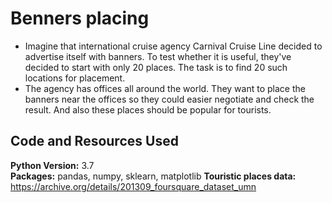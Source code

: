 # Benners placing
* Imagine that international cruise agency Carnival Cruise Line decided to advertise itself with banners. To test whether it is useful, they've decided to start with only 20 places. The task is to find 20 such locations for placement. 
* The agency has offices all around the world. They want to place the banners near the offices so they could easier negotiate and check the result. And also these places should be popular for tourists.

## Code and Resources Used 
**Python Version:** 3.7  
**Packages:** pandas, numpy, sklearn, matplotlib
**Touristic places data:** https://archive.org/details/201309_foursquare_dataset_umn

